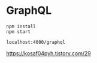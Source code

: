 # GraphQL

```
npm install
npm start

localhost:4000/graphql
```

https://kosaf04pyh.tistory.com/29
